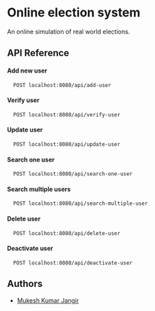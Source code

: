 
# Online election system

An online simulation of real world elections.




## API Reference

#### Add new user

```http
  POST localhost:8080/api/add-user
```

#### Verify user

```http
  POST localhost:8080/api/verify-user
```

#### Update user

```http
  POST localhost:8080/api/update-user
```

#### Search one user

```http
  POST localhost:8080/api/search-one-user
```

#### Search multiple users

```http
  POST localhost:8080/api/search-multiple-user
```

#### Delete user

```http
  POST localhost:8080/api/delete-user
```

#### Deactivate user

```http
  POST localhost:8080/api/deactivate-user
```

## Authors

- [Mukesh Kumar Jangir](https://www.github.com/gic-mukesh)

